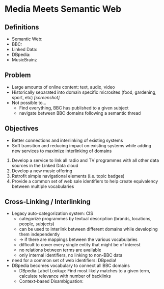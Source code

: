 # Media Meets Semantic Web

## Definitions

- Semantic Web:
- BBC:
- Linked Data:
- DBpedia:
- MusicBrainz

## Problem

- Large amounts of online content: text, audio, video
- Historically separated into domain specific microsites (food, gardening, sport, etc) _[screenshot]_
- Not possible to...
    - Find everything, BBC has published to a given subject
    - navigate between BBC domains following a semantic thread

## Objectives

- Better connections and interlinking of existing systems
- Soft transition and reducing impact on existing systems while adding new services to maximize interlinking of domains

1. Develop a service to link all radio and TV programmes with all other data sources in the Linked Data cloud
2. Develop a new music offering
3. Retrofit simple navigational elements (i.e. topic badges)
4. Provide a common set of web sale identifiers to help create equivalency between multiple vocabularies

## Cross-Linking / Interlinking

- Legacy auto-categorization system: CIS
    - categorize programmes by textual description (brands, locations, people, subjects)
    - can be used to interlink between different domains while developing them independently
    - -> if there are mappings between the various vocabularies
    - difficult to cover every single entity that might be of interest
    - no relations between terms are available
    - only internal identifiers, no linking to non-BBC data
- need for a common set of web identifiers: DBpedia!
- DBpedia becomes vocabulary to connect all BBC domains
    - DBpedia Label Lookup: Find most likely matches to a given term, calculate relevance with number of backlinks
    - Context-based Disambiguation: 
